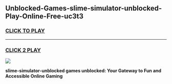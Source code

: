
## Unblocked-Games-slime-simulator-unblocked-Play-Online-Free-uc3t3
<h3>
<a href="https://premium76.site?title=slime-simulator-unblocked&ref=26A">CLICK TO PLAY</a></h3>
<hr>

<h3>
<a href="https://premium76.site?title=slime-simulator-unblocked&ref=26A">CLICK 2 PLAY</a>
  
</h3>

<a href="https://premium76.site?title=slime-simulator-unblocked&ref=26A"><img src="https://clearcache.store/games.png"></a>


**slime-simulator-unblocked games unblocked: Your Gateway to Fun and Accessible Online Gaming**
